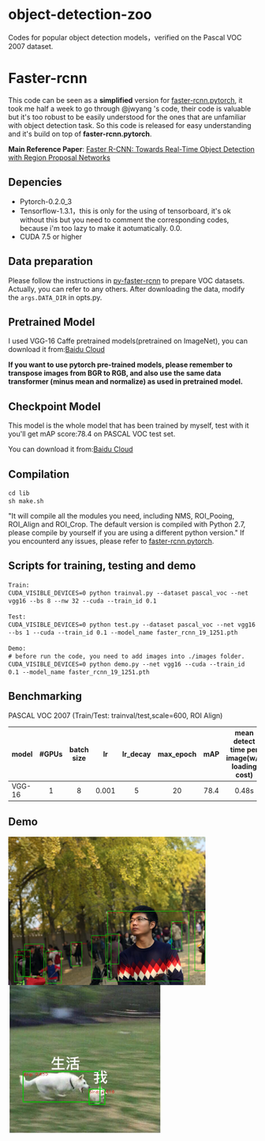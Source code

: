 # object-detection-zoo
Codes for popular object detection models，verified on the Pascal VOC 2007 dataset.

# Faster-rcnn

This code can be seen as a **simplified** version for [faster-rcnn.pytorch](https://github.com/jwyang/faster-rcnn.pytorch), it took me half a week to go through @jwyang 's code, their code is valuable but it's too robust to be easily understood for the ones that are unfamiliar with object detection task. So this code is released for easy understanding and it's build on top of **faster-rcnn.pytorch**.

**Main Reference Paper**: [Faster R-CNN: Towards Real-Time Object Detection with Region Proposal Networks](https://arxiv.org/abs/1506.01497)

## Depencies
- Pytorch-0.2.0_3
- Tensorflow-1.3.1，this is only for the using of tensorboard, it's ok without this but you need to comment the corresponding codes, because i'm too lazy to make it aotumatically. 0.0.
- CUDA 7.5 or higher

## Data preparation
Please follow the instructions in [py-faster-rcnn](https://github.com/rbgirshick/py-faster-rcnn#beyond-the-demo-installation-for-training-and-testing-models) to prepare VOC datasets. Actually, you can refer to any others. After downloading the data, modify the `args.DATA_DIR` in opts.py.

## Pretrained Model
I used VGG-16 Caffe pretrained models(pretrained on ImageNet), you can download it from:[Baidu Cloud](https://pan.baidu.com/s/1wN1wVeYQx6DHN0OaXxCBGg)

**If you want to use pytorch pre-trained models, please remember to transpose images from BGR to RGB, and also use the same data transformer (minus mean and normalize) as used in pretrained model.**

## Checkpoint Model
This model is the whole model that has been trained by myself, test with it you'll get mAP score:78.4 on PASCAL VOC test set.

You can download it from:[Baidu Cloud](https://pan.baidu.com/s/19jfRXgZ4tBzhy6MEmU--_w)

## Compilation
```
cd lib
sh make.sh
```
"It will compile all the modules you need, including NMS, ROI_Pooing, ROI_Align and ROI_Crop. The default version is compiled with Python 2.7, please compile by yourself if you are using a different python version."
If you encounterd any issues, please refer to [faster-rcnn.pytorch](https://github.com/jwyang/faster-rcnn.pytorch).

## Scripts for training, testing and demo
```
Train:
CUDA_VISIBLE_DEVICES=0 python trainval.py --dataset pascal_voc --net vgg16 --bs 8 --nw 32 --cuda --train_id 0.1

Test:
CUDA_VISIBLE_DEVICES=0 python test.py --dataset pascal_voc --net vgg16 --bs 1 --cuda --train_id 0.1 --model_name faster_rcnn_19_1251.pth

Demo:
# before run the code, you need to add images into ./images folder.
CUDA_VISIBLE_DEVICES=0 python demo.py --net vgg16 --cuda --train_id 0.1 --model_name faster_rcnn_19_1251.pth
```
## Benchmarking

PASCAL VOC 2007 (Train/Test: trainval/test,scale=600, ROI Align)

|model|#GPUs|batch size|lr|lr_decay|max_epoch|mAP|mean detect time per image(w/o loading cost)|mean post processing per image:nms time|
|--------------|:-----:|:-----:|:-----:|:-----:|:-----:|:-----:|:-----:|:-----:|
|VGG-16|1|8|0.001|5|20|78.4|0.48s|0.041s|

## Demo
 <img src="https://github.com/coderSkyChen/object-detection-zoo/raw/master/faster-rcnn-clearly/images/3_det.jpg" height  = "300" alt="3" align=left />
 <img src="https://github.com/coderSkyChen/object-detection-zoo/raw/master/faster-rcnn-clearly/images/5_det.jpg" height  = "300" alt="5" align=left />
